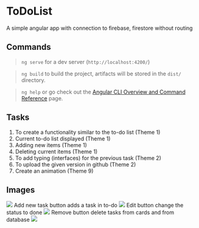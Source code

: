 # ToDoList
A simple angular app with connection to firebase, firestore without routing
## Commands

> `ng serve` for a dev server (`http://localhost:4200/`)

> `ng build` to build the project, artifacts will be stored in the `dist/` directory.

> `ng help` or go check out the [Angular CLI Overview and Command Reference](https://angular.io/cli) page.

## Tasks
1. To create a functionality similar to the to-do list (Theme 1)
2. Current to-do list displayed (Theme 1)
3. Adding new items (Theme 1)
4. Deleting current items (Theme 1)
5. To add typing (interfaces) for the previous task (Theme 2)
6. To upload the given version in github (Theme 2)
7. Create an animation (Theme 9)

## Images
![](https://i.ibb.co/HqPJB1x/Screenshot-2022-08-03-at-16-31-51.png)
Add new task button adds a task in to-do
![](https://i.ibb.co/9r78Ss7/Screenshot-2022-08-03-at-16-32-17.png)
Edit button change the status to done
![](https://i.ibb.co/hfnyhmV/Screenshot-2022-08-03-at-16-32-46.png)
Remove button delete tasks from cards and from database
![](https://i.ibb.co/Rg42t3C/Screenshot-2022-08-03-at-16-52-22.png)

